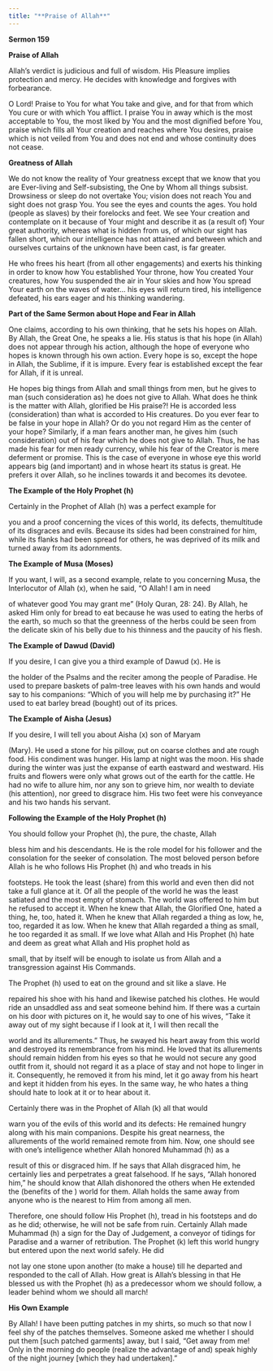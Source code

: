 ```yaml
---
title: "**Praise of Allah**" 
---
```

**Sermon 159**

**Praise of Allah**

Allah’s verdict is judicious and full of wisdom\. His Pleasure implies protection and mercy\. He decides with knowledge and forgives with forbearance\.

O Lord\! Praise to You for what You take and give, and for that from which You cure or with which You afflict\. I praise You in away which is the most acceptable to You, the most liked by You and the most dignified before You, praise which fills all Your creation and reaches where You desires, praise which is not veiled from You and does not end and whose continuity does not cease\.

**Greatness of Allah**

We do not know the reality of Your greatness except that we know that you are Ever\-living and Self\-subsisting, the One by Whom all things subsist\. Drowsiness or sleep do not overtake You; vision does not reach You and sight does not grasp You\. You see the eyes and counts the ages\. You hold \(people as slaves\) by their forelocks and feet\. We see Your creation and contemplate on it because of Your might and describe it as \(a result of\) Your great authority, whereas what is hidden from us, of which our sight has fallen short, which our intelligence has not attained and between which and ourselves curtains of the unknown have been cast, is far greater\.

He who frees his heart \(from all other engagements\) and exerts his thinking in order to know how You established Your throne, how You created Your creatures, how You suspended the air in Your skies and how You spread Your earth on the waves of water\.\.\. his eyes will return tired, his intelligence defeated, his ears eager and his thinking wandering\.

<a id="page582"></a>**Part of the Same Sermon about Hope and Fear in Allah**

One claims, according to his own thinking, that he sets his hopes on Allah\. By Allah, the Great One, he speaks a lie\. His status is that his hope \(in Allah\) does not appear through his action, although the hope of everyone who hopes is known through his own action\. Every hope is so, except the hope in Allah, the Sublime, if it is impure\. Every fear is established except the fear for Allah, if it is unreal\.

He hopes big things from Allah and small things from men, but he gives to man \(such consideration as\) he does not give to Allah\. What does he think is the matter with Allah, glorified be His praise?\! He is accorded less \(consideration\) than what is accorded to His creatures\. Do you ever fear to be false in your hope in Allah? Or do you not regard Him as the center of your hope? Similarly, if a man fears another man, he gives him \(such consideration\) out of his fear which he does not give to Allah\. Thus, he has made his fear for men ready currency, while his fear of the Creator is mere deferment or promise\. This is the case of everyone in whose eye this world appears big \(and important\) and in whose heart its status is great\. He prefers it over Allah, so he inclines towards it and becomes its devotee\.

**The Example of the Holy Prophet \(h\)**

Certainly in the Prophet of Allah \(h\) was a perfect example for

you and a proof concerning the vices of this world, its defects, themultitude of its disgraces and evils\. Because its sides had been constrained for him, while its flanks had been spread for others, he was deprived of its milk and turned away from its adornments\.

**The Example of Musa \(Moses\)**

If you want, I will, as a second example, relate to you concerning Musa, the Interlocutor of Allah \(x\), when he said, “O Allah\! I am in need

of whatever good You may grant me” \(Holy Quran, 28: 24\)\. By Allah, he asked Him only for bread to eat because he was used to eating the herbs of the earth, so much so that the greenness of the herbs could be seen from the delicate skin of his belly due to his thinness and the paucity of his flesh\.

<a id="page583"></a>**The Example of Dawud \(David\)**

If you desire, I can give you a third example of Dawud \(x\)\. He is

the holder of the Psalms and the reciter among the people of Paradise\. He used to prepare baskets of palm\-tree leaves with his own hands and would say to his companions: “Which of you will help me by purchasing it?” He used to eat barley bread \(bought\) out of its prices\.

**The Example of Aisha \(Jesus\)**

If you desire, I will tell you about Aisha \(x\) son of Maryam

\(Mary\)\. He used a stone for his pillow, put on coarse clothes and ate rough food\. His condiment was hunger\. His lamp at night was the moon\. His shade during the winter was just the expanse of earth eastward and westward\. His fruits and flowers were only what grows out of the earth for the cattle\. He had no wife to allure him, nor any son to grieve him, nor wealth to deviate \(his attention\), nor greed to disgrace him\. His two feet were his conveyance and his two hands his servant\.

**Following the Example of the Holy Prophet \(h\)**

You should follow your Prophet \(h\), the pure, the chaste, Allah

bless him and his descendants\. He is the role model for his follower and the consolation for the seeker of consolation\. The most beloved person before Allah is he who follows His Prophet \(h\) and who treads in his

footsteps\. He took the least \(share\) from this world and even then did not take a full glance at it\. Of all the people of the world he was the least satiated and the most empty of stomach\. The world was offered to him but he refused to accept it\. When he knew that Allah, the Glorified One, hated a thing, he, too, hated it\. When he knew that Allah regarded a thing as low, he, too, regarded it as low\. When he knew that Allah regarded a thing as small, he too regarded it as small\. If we love what Allah and His Prophet \(h\) hate and deem as great what Allah and His prophet hold as

small, that by itself will be enough to isolate us from Allah and a transgression against His Commands\.

The Prophet \(h\) used to eat on the ground and sit like a slave\. He

repaired his shoe with his hand and likewise patched his clothes\. He would ride an unsaddled ass and seat someone behind him\. If there was a curtain on his door with pictures on it, he would say to one of his wives, “Take it away out of my sight because if I look at it, I will then recall the

<a id="page584"></a>world and its allurements\.” Thus, he swayed his heart away from this world and destroyed its remembrance from his mind\. He loved that its allurements should remain hidden from his eyes so that he would not secure any good outfit from it, should not regard it as a place of stay and not hope to linger in it\. Consequently, he removed it from his mind, let it go away from his heart and kept it hidden from his eyes\. In the same way, he who hates a thing should hate to look at it or to hear about it\.

Certainly there was in the Prophet of Allah \(k\) all that would

warn you of the evils of this world and its defects: He remained hungry along with his main companions\. Despite his great nearness, the allurements of the world remained remote from him\. Now, one should see with one’s intelligence whether Allah honored Muhammad \(h\) as a

result of this or disgraced him\. If he says that Allah disgraced him, he certainly lies and perpetrates a great falsehood\. If he says, “Allah honored him,” he should know that Allah dishonored the others when He extended the \(benefits of the \) world for them\. Allah holds the same away from anyone who is the nearest to Him from among all men\.

Therefore, one should follow His Prophet \(h\), tread in his footsteps and do as he did; otherwise, he will not be safe from ruin\. Certainly Allah made Muhammad \(h\) a sign for the Day of Judgement, a conveyor of tidings for Paradise and a warner of retribution\. The Prophet \(k\) left this world hungry but entered upon the next world safely\. He did

not lay one stone upon another \(to make a house\) till he departed and responded to the call of Allah\. How great is Allah’s blessing in that He blessed us with the Prophet \(h\) as a predecessor whom we should follow, a leader behind whom we should all march\!

**His Own Example**

By Allah\! I have been putting patches in my shirts, so much so that now I feel shy of the patches themselves\. Someone asked me whether I should put them \[such patched garments\] away, but I said, “Get away from me\! Only in the morning do people \(realize the advantage of and\) speak highly of the night journey \[which they had undertaken\]\.”

